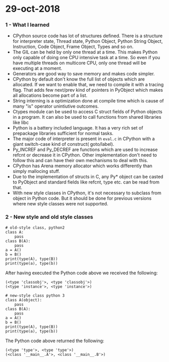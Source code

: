
# 29-oct-2018

### 1 - What I learned

- CPython source code has lot of structures defined. There is a structure for interpreter state, Thread state, Python Object, Python String Object, Instruction, Code Object, Frame Object, Types and so on.
- The GIL can be held by only one thread at a time. This makes Python only capable of doing one CPU intensive task at a time. So even if you have multiple threads on multicore CPU, only one thread will be executing at a moment. 
- Generators are good way to save memory and makes code simpler.
- CPython by default don't know the full list of objects which are allocated. If we want to enable that, we need to compile it with a tracing flag. That adds few next/prev kind of pointers in PyObject which makes all allocations become part of a list.
- String interning is a optimization done at compile time which is cause of many "is" operator unintiutive outcomes.
- Ctypes module can be used to access C struct fields of Python objects in a program. It can also be used to call functions from shared libraries like libc
- Python is a battery included language. It has a very rich set of prepackage libraries sufficient for normal tasks. 
- The major code of interpreter is present in `eval.c` in CPython with a giant switch-case kind of construct( goto/label).
- Py_INCREF and Py_DECREF are functions which are used to increase refcnt or decrease it in CPython. Other implementation don't need to follow this and can have their own mechanisms to deal with this.
- CPython has Arena memory allocator which works differently than simply mallocing stuff.
- Due to the implementation of structs in C, any Py* object can be casted to PyObject and standard fields like refcnt, type etc. can be read from that. 
- With new style classes in CPython, it's not necessary to subclass from object in Python code. But it should be done for previous versions where new style classes were not supported.


### 2 - New style and old style classes


```
# old-style class, python2
class A:
    pass
class B(A):
    pass
a = A()
b = B()
print(type(A), type(B))
print(type(a), type(b))
```
After having executed the Python code above we received the following:

```
(<type 'classobj'>, <type 'classobj'>)
(<type 'instance'>, <type 'instance'>)
```

```
# new-style class python 3
class A(object):
    pass
class B(A):
    pass
a = A()
b = B()
print(type(A), type(B))
print(type(a), type(b))
```

The Python code above returned the following:

```
(<type 'type'>, <type 'type'>)
(<class '__main__.A'>, <class '__main__.B'>)
```
